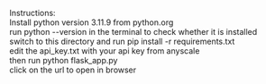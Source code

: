 Instructions: \
Install python version 3.11.9 from python.org \
run python --version in the terminal to check whether it is installed \
switch to this directory and run pip install -r requirements.txt \
edit the api_key.txt with your api key from anyscale \
then run python flask_app.py \
click on the url to open in browser 
